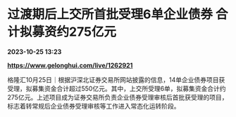 # 过渡期后上交所首批受理6单企业债券 合计拟募资约275亿元

**2023-10-25 13:23**

**https://www.gelonghui.com/live/1262921**

格隆汇10月25日｜根据沪深北证券交易所网站披露的信息，14单企业债券项目获受理，拟募集资金合计超过550亿元。其中，上交所受理6单，拟募集资金合计约275亿元。上述项目成为证券交易所负责企业债券受理审核后首批获受理的项目，标志着转常规后企业债券受理审核等工作进入常态化运转阶段。